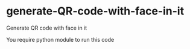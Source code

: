 # generate-QR-code-with-face-in-it
Generate QR code with face in it


You require python module to run this code 
